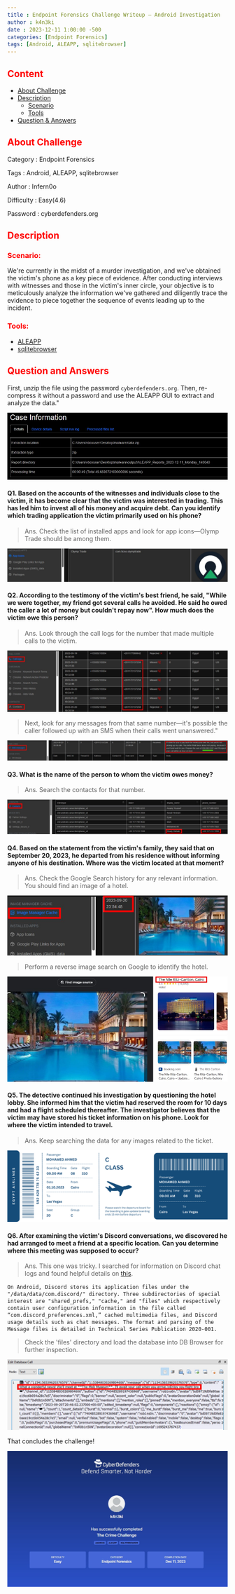 ```yaml
---
title : Endpoint Forensics Challenge Writeup – Android Investigation
author : k4n3ki
date : 2023-12-11 1:00:00 -500
categories: [Endpoint Forensics]
tags: [Android, ALEAPP, sqlitebrowser]
---
```


## <span style="color:red">Content</span>
- [About Challenge](#about-challenge)
- [Description](#description)
    - [Scenario](#scenario)
    - [Tools](#tools)
- [Question & Answers](#question-and-answers)

## <span style="color:red">About Challenge</span>

Category : Endpoint Forensics

Tags : Android, ALEAPP, sqlitebrowser

Author : Infern0o

Difficulty : Easy(4.6)

Password : cyberdefenders.org



## <span style="color:red">Description</span>

### <span style="color:red">Scenario:</span>

We're currently in the midst of a murder investigation, and we've obtained the victim's phone as a key piece of evidence. After conducting interviews with witnesses and those in the victim's inner circle, your objective is to meticulously analyze the information we've gathered and diligently trace the evidence to piece together the sequence of events leading up to the incident.

### <span style="color:red">Tools:</span>

- [ALEAPP](https://github.com/abrignoni/ALEAPP)
- [sqlitebrowser](https://sqlitebrowser.org/dl/)

## <span style="color:red">Question and Answers</span>

First, unzip the file using the password `cyberdefenders.org`. Then, re-compress it without a password and use the ALEAPP GUI to extract and analyze the data."

<img alt="alt text" src="/assets/img/theCrime/report.jpg">

#### Q1. Based on the accounts of the witnesses and individuals close to the victim, it has become clear that the victim was interested in trading. This has led him to invest all of his money and acquire debt. Can you identify which trading application the victim primarily used on his phone?

> Ans. Check the list of installed apps and look for app icons—Olymp Trade should be among them.

<img alt="alt text" src="/assets/img/theCrime/app.jpg">

#### Q2. According to the testimony of the victim's best friend, he said, "While we were together, my friend got several calls he avoided. He said he owed the caller a lot of money but couldn't repay now". How much does the victim owe this person?

> Ans. Look through the call logs for the number that made multiple calls to the victim.

<img alt="alt text" src="/assets/img/theCrime/callLogs.jpg">

> Next, look for any messages from that same number—it's possible the caller followed up with an SMS when their calls went unanswered."

<img alt="alt text" src="/assets/img/theCrime/sms.jpg">

#### Q3. What is the name of the person to whom the victim owes money?

> Ans. Search the contacts for that number.

<img alt="alt text" src="/assets/img/theCrime/contact.jpg">

#### Q4. Based on the statement from the victim's family, they said that on September 20, 2023, he departed from his residence without informing anyone of his destination. Where was the victim located at that moment?

> Ans. Check the Google Search history for any relevant information. You should find an image of a hotel.

<img alt="alt text" src="/assets/img/theCrime/imageCache.jpg">

> Perform a reverse image search on Google to identify the hotel.

<img alt="alt text" src="/assets/img/theCrime/resortName.jpg">

#### Q5. The detective continued his investigation by questioning the hotel lobby. She informed him that the victim had reserved the room for 10 days and had a flight scheduled thereafter. The investigator believes that the victim may have stored his ticket information on his phone. Look for where the victim intended to travel.

> Ans. Keep searching the data for any images related to the ticket.

<img alt="alt text" src="/assets/img/theCrime/ticket.png">

#### Q6. After examining the victim's Discord conversations, we discovered he had arranged to meet a friend at a specific location. Can you determine where this meeting was supposed to occur?

> Ans. This one was tricky. I searched for information on Discord chat logs and found helpful details on [this](https://content.govdelivery.com/accounts/USDODDC3/bulletins/2e036a8).

```
On Android, Discord stores its application files under the "/data/data/com.discord/" directory. Three subdirectories of special interest are "shared_prefs," "cache," and "files" which respectively contain user configuration information in the file called “com.discord_preferences.xml,” cached multimedia files, and Discord usage details such as chat messages. The format and parsing of the Message files is detailed in Technical Series Publication 2020-001. 
```

> Check the 'files' directory and load the database into DB Browser for further inspection.

<img alt="alt text" src="/assets/img/theCrime/chat.jpg">


That concludes the challenge!

<img alt="alt text" src="/assets/img/theCrime/ss.jpg">
